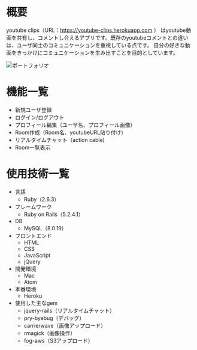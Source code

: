 # 概要
youtube clips（URL：https://youtube-clips.herokuapp.com ）
はyoutube動画を共有し、コメントし合えるアプリです。既存のyoutubeコメントとの違いは、ユーザ同士のコミュニケーションを重視している点です。
自分の好きな動画をきっかけにコミュニケーションを生み出すことを目的としています。

![ポートフォリオ](https://user-images.githubusercontent.com/59391263/81496377-4d02ee00-92f2-11ea-94d4-3eedcc44fb1e.png)

# 機能一覧

* 新規ユーザ登録
* ログイン/ログアウト
* プロフィール編集（ユーザ名、プロフィール画像）
* Room作成（Room名、youtubeURL貼り付け）
* リアルタイムチャット（action cable)
* Room一覧表示


# 使用技術一覧

* 言語
  * Ruby（2.6.3） 
* フレームワーク
  * Ruby on Rails（5.2.4.1）
* DB
  * MySQL（8.0.19）
* フロントエンド
  * HTML
  * CSS
  * JavaScript
  * jQuery
* 開発環境
  * Mac
  * Atom
* 本番環境
  * Heroku
* 使用した主なgem
  * jquery-rails（リアルタイムチャット）
  * pry-byebug（デバッグ）
  * carrierwave（画像アップロード）
  * rmagick（画像操作）
  * fog-aws（S3アップロード）
